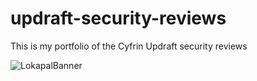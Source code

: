 # updraft-security-reviews
This is my portfolio of the Cyfrin Updraft security reviews

![LokapalBanner](https://github.com/user-attachments/assets/14bc28f5-6c30-490c-8159-08acac29390b)
